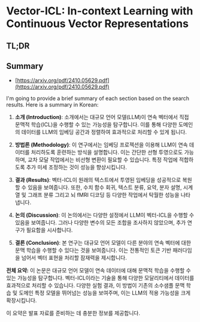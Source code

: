 # Vector-ICL: In-context Learning with Continuous Vector Representations
## TL;DR
## Summary
- [https://arxiv.org/pdf/2410.05629.pdf](https://arxiv.org/pdf/2410.05629.pdf)

I'm going to provide a brief summary of each section based on the search results. Here is a summary in Korean:

1. **소개 (Introduction)**:
   소개에서는 대규모 언어 모델(LLM)이 연속 벡터에서 직접 문맥적 학습(ICL)을 수행할 수 있는 가능성을 탐구합니다. 이를 통해 다양한 도메인의 데이터를 LLM의 임베딩 공간과 정렬하여 효과적으로 처리할 수 있게 됩니다.

2. **방법론 (Methodology)**:
   이 연구에서는 임베딩 프로젝션을 이용해 LLM이 연속 데이터를 처리하도록 훈련하는 방식을 설명합니다. 이는 간단한 선형 투영으로도 가능하며, 교차 모달 작업에서는 비선형 변환이 필요할 수 있습니다. 특정 작업에 적합하도록 추가 미세 조정하는 것이 성능을 향상시킵니다.

3. **결과 (Results)**:
   벡터-ICL이 원래의 텍스트에서 투영된 임베딩을 성공적으로 복원할 수 있음을 보여줍니다. 또한, 수치 함수 회귀, 텍스트 분류, 요약, 분자 설명, 시계열 및 그래프 분류 그리고 뇌 fMRI 디코딩 등 다양한 작업에서 탁월한 성능을 나타냅니다.

4. **논의 (Discussion)**:
   이 논의에서는 다양한 설정에서 LLM이 벡터-ICL을 수행할 수 있음을 보여줍니다. 그러나 다양한 변수의 모든 조합을 조사하지 않았으며, 추가 연구가 필요함을 시사합니다.

5. **결론 (Conclusion)**:
   본 연구는 대규모 언어 모델이 다른 분야의 연속 벡터에 대한 문맥 학습을 수행할 수 있다는 것을 보여줍니다. 이는 전통적인 토큰 기반 패러다임을 넘어서 벡터 표현을 처리할 잠재력을 제시합니다.

**전체 요약:**
이 논문은 대규모 언어 모델이 연속 데이터에 대해 문맥적 학습을 수행할 수 있는 가능성을 탐구합니다. 벡터-ICL이라는 기술을 통해 다양한 모달리티에서 데이터를 효과적으로 처리할 수 있습니다. 다양한 실험 결과, 이 방법이 기존의 소수샘플 문맥 학습 및 도메인 특정 모델을 뛰어넘는 성능을 보여주며, 이는 LLM의 적용 가능성을 크게 확장시킵니다. 

이 요약은 발표 자료를 준비하는 데 충분한 정보를 제공합니다.